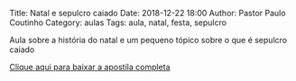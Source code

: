 Title: Natal e sepulcro caiado
Date: 2018-12-22 18:00
Author: Pastor Paulo Coutinho
Category: aulas
Tags: aula, natal, festa, sepulcro

Aula sobre a história do natal e um pequeno tópico sobre o que é sepulcro caiado

[Clique aqui para baixar a apostila completa](https://www.dropbox.com/s/ig42vyldckw5yf6/AULA%20-%20EBD%20-%2022%3A12%3A2018.pdf?dl=1)